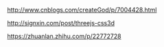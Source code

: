 http://www.cnblogs.com/createGod/p/7004428.html

http://signxin.com/post/threejs-css3d

https://zhuanlan.zhihu.com/p/22772728
